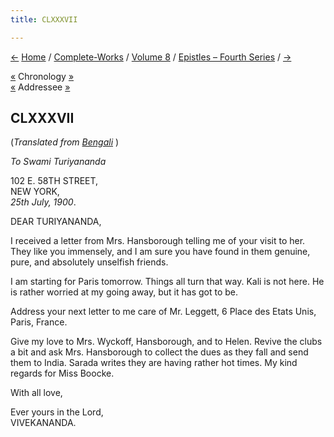 ```yaml
---
title: CLXXXVII

---
```

<div>

[←](186_joe.htm) [Home](../../../index.htm) /
[Complete-Works](../../complete_works.htm) / [Volume
8](../volume_8_contents.htm) / [Epistles – Fourth
Series](epistles_fourth_series_contents.htm) / [→](188_dear.htm)

  

[«](../../volume_9/letters_fifth_series/178_abhedananda.htm) Chronology
[»](188_dear.htm)  
[«](184_turiyananda.htm) Addressee [»](189_hari.htm)

## CLXXXVII

(*Translated from [Bengali](b8500e8187.pdf)* )

*To Swami Turiyananda*

102 E. 58TH STREET,  
NEW YORK,  
*25th July, 1900*.

DEAR TURIYANANDA,

I received a letter from Mrs. Hansborough telling me of your visit to
her. They like you immensely, and I am sure you have found in them
genuine, pure, and absolutely unselfish friends.

I am starting for Paris tomorrow. Things all turn that way. Kali is not
here. He is rather worried at my going away, but it has got to be.

Address your next letter to me care of Mr. Leggett, 6 Place des Etats
Unis, Paris, France.

Give my love to Mrs. Wyckoff, Hansborough, and to Helen. Revive the
clubs a bit and ask Mrs. Hansborough to collect the dues as they fall
and send them to India. Sarada writes they are having rather hot times.
My kind regards for Miss Boocke.

With all love,

Ever yours in the Lord,  
VIVEKANANDA.

</div>
